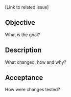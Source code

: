 [Link to related issue]

## Objective
What is the goal?

## Description
What changed, how and why?

## Acceptance
How were changes tested?
